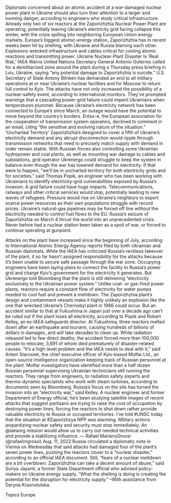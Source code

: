 Diplomats concerned about an atomic accident at a war-damaged nuclear power plant in Ukraine should also turn their attention to a larger and looming danger, according to engineers who study critical infrastructure.
Already only two of six reactors at the Zaporizhzhia Nuclear Power Plant are operating, potentially leaving Ukraine’s electricity grid facing collapse this winter, with the crisis spilling into neighboring European Union energy markets.
Europe’s biggest atomic-energy station, Zaporizhzhia has in recent weeks been hit by shelling, with Ukraine and Russia blaming each other. Explosions wrecked infrastructure and cables critical for cooling atomic reactions and transmitting power.
Ukraine Nuclear-Plant Disaster Is ‘Real Risk,’ IAEA Warns
United Nations Secretary General Antonio Guterres called for a demilitarized zone around the plant during a Thursday press briefing in Lviv, Ukraine, saying “any potential damage to Zaporizhzhia is suicide.” U.S. Secretary of State Antony Blinken has demanded an end to all military operations at or near Ukraine’s nuclear facilities and for Moscow to return full control to Kyiv.
The attacks have not only increased the possibility of a nuclear-safety event, according to international monitors. They’ve prompted warnings that a cascading power-grid failure could imperil Ukrainians when temperatures plummet. Because Ukraine’s electricity network has been connected to Europe’s since March, an outage would have the potential to move beyond the country’s borders.
Entso-e, the European association for the cooperation of transmission system operators, declined to comment in an email, citing “the sensitive and evolving nature of the situation.”
‘Uncharted Territory’
Zaporizhzhia’s designed to cover a fifth of Ukraine’s electricity demand and any abrupt disconnection would ripple through transmission networks that need to precisely match supply with demand in order remain stable. With Russian forces also controlling some Ukrainian hydropower and coal plants, as well as mounting war damage to cables and substations, grid operator Ukrenergo could struggle to keep the system in balance even though the war has lowered demand for electricity.
If that were to happen, “we’ll be in uncharted territory for both electricity grids and for societies,” said Thomas Popik, an engineer who has been working with Ukrainians to identify electricity-grid vulnerabilities exposed by Russia’s invasion.
A grid failure could have huge impacts. Telecommunications, railways and other critical services would stop, potentially leading to new waves of refugees. Pressure would rise on Ukraine’s neighbors to export scarce power resources as their own populations struggle with record prices. Ukraine’s natural-gas pipelines may be forced off line without the electricity needed to control fuel flows to the EU.
Russia’s seizure of Zaporizhzhia on March 4 thrust the world into an unprecedented crisis. Never before had a nuclear station been taken as a spoil of war, or forced to continue operating at gunpoint.

Attacks on the plant have increased since the beginning of July, according to International Atomic Energy Agency reports filed by both Ukrainian and Russian diplomats. While the IAEA has criticized Russia’s reckless takeover of the plant, it so far hasn’t assigned responsibility for the attacks because it’s been unable to secure safe passage through the war zone.
Occupying engineers have been laying plans to connect the facility to Russia’s power grid and charge Kyiv’s government for the electricity it generates. But Ukrenergo told Bloomberg that the plant is still delivering “electricity exclusively to the Ukrainian power system.”
Unlike coal- or gas-fired power plants, reactors require a constant flow of electricity for water pumps needed to cool fuel and prevent a meltdown. The Zaporizhzhia plant’s design and containment vessels make it highly unlikely an explosion like the one that wrecked Ukraine’s Chernobyl plant in 1986 could occur. But an accident similar to that at Fukushima in Japan just over a decade ago can’t be ruled out if the plant loses all electricity, according to Popik and Robert Kelley, an ex-IAEA safeguards director.
At Fukushima, three reactors melted down after an earthquake and tsunami, causing hundreds of billions of dollars in damages, and will take decades to clean up. While radiation released led to few direct deaths, the accident forced more than 100,000 people to relocate, 3,691 of whom died prematurely of disaster-related causes.
“It’s a high-level problem and the IAEA needs to deal with it,” said Artem Starosiek, the chief executive officer of Kyiv-based Molfar Ltd., an open-source intelligence organization keeping track of Russian personnel at the plant.
Molfar investigators have identified more than a half dozen Russian personnel supervising Ukrainian technicians still running the reactors. They range from engineers, to radiation safety experts and thermo-dynamic specialists who work with steam turbines, according to documents seen by Bloomberg.
Russia’s focus on the site has turned the invasion into an “electricity war,” said Kelley. A nuclear engineer and former Department of Energy official, he’s been studying satellite images of recent attacks that suggest partisans are trying to raise the cost of occupation by destroying power lines, forcing the reactors to shut down rather provide valuable electricity to Russia or occupied territories.
I’ve told #UNSC today that the situation at #Zaporizhzya NPP was alarming. Military actions jeopardizing nuclear safety and security must stop immediately. An @iaeaorg mission would allow us to carry out needed technical activities and provide a stabilizing influence.
— Rafael MarianoGrossi (@rafaelmgrossi) Aug. 11, 2022
Russia circulated a diplomatic note in Vienna on Wednesday that said attacks had damaged four of the plant’s seven power lines, pushing the reactors closer to a “nuclear disaster,” according to an official IAEA document.
Still, “fears of a nuclear meltdown are a bit overblown. Zaporizhzhia can take a decent amount of abuse,” said Suriya Jayanti, a former State Department official who advised policy-makers on Ukraine energy supply. “What the shelling is doing is creating the potential for the disruption for electricity supply.”
–With assistance from Daryna Krasnolutska.

Topics
Europe
